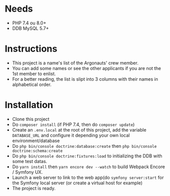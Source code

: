 # Needs
- PHP 7.4 ou 8.0+
- DDB MySQL 5.7+

# Instructions
- This project is a name's list of the Argonauts' crew member.
- You can add some names or see the other applicants if you are not the 1st member to enlist.
- For a better reading, the list is slipt into 3 columns with their names in alphabetical order.

# Installation
- Clone this project
- Do `composer install` (if PHP 7.4, then do `composer update`)
- Create an `.env.local` at the root of this project, add the variable `DATABASE_URL` and configure it depending your own local environment/database
- Do `php bin/console doctrine:database:create` then `php bin/console doctrine:schema:create`
- Do `php bin/console doctrine:fixtures:load` to initializing the DDB with some test datas.
- Do `yarn install` then `yarn encore dev --watch` to build Webpack Encore / Symfony UX.
- Launch a web server to link to the web app(do `symfony server:start` for the Symfony local server (or create a virtual host for example)
- The project is ready.